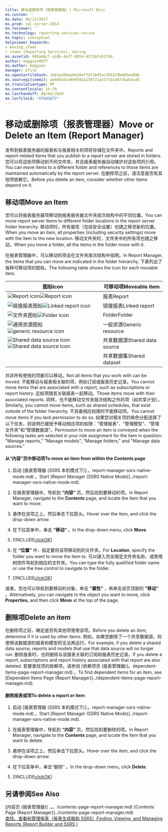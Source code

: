 ```yaml
---
title: 移动或删除项（报表管理器）| Microsoft Docs
ms.custom: ''
ms.date: 06/13/2017
ms.prod: sql-server-2014
ms.reviewer: ''
ms.technology: reporting-services-native
ms.topic: conceptual
helpviewer_keywords:
- moving items
- items [Reporting Services], moving
ms.assetid: 980a66c7-a18b-4af7-8954-45726fa517d6
author: maggiesMSFT
ms.author: maggies
manager: kfile
ms.openlocfilehash: 3a61ad56ea9e20e7fdf38d5acf05529b685ee896
ms.sourcegitcommit: ad4d92dce894592a259721a1571b1d8736abacdb
ms.translationtype: MT
ms.contentlocale: zh-CN
ms.lasthandoff: 08/04/2020
ms.locfileid: "87682672"
---
```

# <a name="move-or-delete-an-item-report-manager"></a><span data-ttu-id="daa4a-102">移动或删除项（报表管理器）</span><span class="sxs-lookup"><span data-stu-id="daa4a-102">Move or Delete an Item (Report Manager)</span></span>
  <span data-ttu-id="daa4a-103">发布到报表服务器的报表和与报表相关的项将存储在文件夹中。</span><span class="sxs-lookup"><span data-stu-id="daa4a-103">Reports and report-related items that you publish to a report server are stored in folders.</span></span> <span data-ttu-id="daa4a-104">您可以将这些项移动到不同文件夹，并且报表服务器自动维护对这些项的引用。</span><span class="sxs-lookup"><span data-stu-id="daa4a-104">You can move items to a different folder and references to those items are maintained automatically by the report server.</span></span> <span data-ttu-id="daa4a-105">在删除项之前，请注意是否有其他项依赖它。</span><span class="sxs-lookup"><span data-stu-id="daa4a-105">Before you delete an item, consider whether other items depend on it.</span></span>  
  
## <a name="move-an-item"></a><span data-ttu-id="daa4a-106">移动项</span><span class="sxs-lookup"><span data-stu-id="daa4a-106">Move an Item</span></span>  
 <span data-ttu-id="daa4a-107">您可以将报表服务器项移动到报表服务器文件夹层次结构中的不同位置。</span><span class="sxs-lookup"><span data-stu-id="daa4a-107">You can move report server items to different folder locations in the report server folder hierarchy.</span></span> <span data-ttu-id="daa4a-108">移动项时，所有属性（包括安全设置）也随之移至新的位置。</span><span class="sxs-lookup"><span data-stu-id="daa4a-108">When you move an item, all properties (including security settings) move with the item to the new location.</span></span> <span data-ttu-id="daa4a-109">移动文件夹时，文件夹中的所有项也随之移动。</span><span class="sxs-lookup"><span data-stu-id="daa4a-109">When you move a folder, all the items in the folder move with it.</span></span>  
  
 <span data-ttu-id="daa4a-110">在报表管理器中，可以移动的项会在文件夹层次结构中指明。</span><span class="sxs-lookup"><span data-stu-id="daa4a-110">In Report Manager, the items that you can move are indicated in the folder hierarchy.</span></span> <span data-ttu-id="daa4a-111">下表列出了每种可移动项的图标。</span><span class="sxs-lookup"><span data-stu-id="daa4a-111">The following table shows the icon for each movable item.</span></span>  
  
|<span data-ttu-id="daa4a-112">图标</span><span class="sxs-lookup"><span data-stu-id="daa4a-112">Icon</span></span>|<span data-ttu-id="daa4a-113">可移动项</span><span class="sxs-lookup"><span data-stu-id="daa4a-113">Moveable item</span></span>|  
|----------|-------------------|  
|<span data-ttu-id="daa4a-114">![Report icon](../media/hlp-16doc.gif "报表图标")</span><span class="sxs-lookup"><span data-stu-id="daa4a-114">![Report icon](../media/hlp-16doc.gif "Report icon")</span></span>|<span data-ttu-id="daa4a-115">报表</span><span class="sxs-lookup"><span data-stu-id="daa4a-115">Report</span></span>|  
|<span data-ttu-id="daa4a-116">![链接报表图标](../media/hlp-16linked.gif "链接报表图标")</span><span class="sxs-lookup"><span data-stu-id="daa4a-116">![Linked report icon](../media/hlp-16linked.gif "Linked report icon")</span></span>|<span data-ttu-id="daa4a-117">链接报表</span><span class="sxs-lookup"><span data-stu-id="daa4a-117">Linked report</span></span>|  
|<span data-ttu-id="daa4a-118">![文件夹图标](../media/hlp-16folder.gif "文件夹图标")</span><span class="sxs-lookup"><span data-stu-id="daa4a-118">![Folder icon](../media/hlp-16folder.gif "Folder icon")</span></span>|<span data-ttu-id="daa4a-119">Folder</span><span class="sxs-lookup"><span data-stu-id="daa4a-119">Folder</span></span>|  
|<span data-ttu-id="daa4a-120">![通用资源图标](../media/hlp-16file.gif "通用资源图标")</span><span class="sxs-lookup"><span data-stu-id="daa4a-120">![generic resource icon](../media/hlp-16file.gif "generic resource icon")</span></span>|<span data-ttu-id="daa4a-121">一般资源</span><span class="sxs-lookup"><span data-stu-id="daa4a-121">Generic resource</span></span>|  
|<span data-ttu-id="daa4a-122">![Shared data source icon](../media/hlp-16datasource.png "共享数据源图标")</span><span class="sxs-lookup"><span data-stu-id="daa4a-122">![Shared data source icon](../media/hlp-16datasource.png "Shared data source icon")</span></span>|<span data-ttu-id="daa4a-123">共享数据源</span><span class="sxs-lookup"><span data-stu-id="daa4a-123">Shared data source</span></span>|  
||<span data-ttu-id="daa4a-124">共享数据集</span><span class="sxs-lookup"><span data-stu-id="daa4a-124">Shared dataset</span></span>|  
  
 <span data-ttu-id="daa4a-125">并非所有使用的项都可以移动。</span><span class="sxs-lookup"><span data-stu-id="daa4a-125">Not all items that you work with can be moved.</span></span> <span data-ttu-id="daa4a-126">不能移动与报表相关联的项，例如订阅或报表历史记录。</span><span class="sxs-lookup"><span data-stu-id="daa4a-126">You cannot move items that are associated with a report, such as subscriptions or report history.</span></span> <span data-ttu-id="daa4a-127">这些项随其关联报表一起移动。</span><span class="sxs-lookup"><span data-stu-id="daa4a-127">Those items move with their associated reports.</span></span> <span data-ttu-id="daa4a-128">同样，也不能移动文件夹层次结构之外的项（如共享计划）。</span><span class="sxs-lookup"><span data-stu-id="daa4a-128">Similarly, you cannot move items, such as shared schedules, that exist outside of the folder hierarchy.</span></span> <span data-ttu-id="daa4a-129">不具备相应权限时不能移动项。</span><span class="sxs-lookup"><span data-stu-id="daa4a-129">You cannot move items if you lack permission to do so.</span></span> <span data-ttu-id="daa4a-130">如果您对相关项的角色分配选择了以下任务，则说明已被授予移动相应项的权限：“管理报表”、“管理模型”、“管理文件夹”和“管理数据源”。</span><span class="sxs-lookup"><span data-stu-id="daa4a-130">Permission to move an item is conveyed when the following tasks are selected in your role assignment for the item in question: "Manage reports," "Manage models", "Manage folders," and "Manage data sources."</span></span>  
  
#### <a name="to-move-an-item-from-within-the-contents-page"></a><span data-ttu-id="daa4a-131">从“内容”页中移动项</span><span class="sxs-lookup"><span data-stu-id="daa4a-131">To move an item from within the Contents page</span></span>  
  
1.  <span data-ttu-id="daa4a-132">启动 [报表管理器 &#40;SSRS 本机模式下&#41;].。report-manager-ssrs-native-mode.md) 。</span><span class="sxs-lookup"><span data-stu-id="daa4a-132">Start [Report Manager  &#40;SSRS Native Mode&#41;]../report-manager-ssrs-native-mode.md).</span></span>  
  
2.  <span data-ttu-id="daa4a-133">在报表管理器中，导航到 **“内容”** 页，然后找到要移动的项。</span><span class="sxs-lookup"><span data-stu-id="daa4a-133">In Report Manager, navigate to the **Contents** page, and locate the item that you want to move.</span></span>  
  
3.  <span data-ttu-id="daa4a-134">悬停在该项之上，然后单击下拉箭头。</span><span class="sxs-lookup"><span data-stu-id="daa4a-134">Hover over the item, and click the drop-down arrow.</span></span>  
  
4.  <span data-ttu-id="daa4a-135">在下拉菜单中，单击 **“移动”** 。</span><span class="sxs-lookup"><span data-stu-id="daa4a-135">In the drop-down menu, click **Move**.</span></span>  
  
5.  [!INCLUDE[clickOK](../../../includes/clickok-md.md)]  
  
6.  <span data-ttu-id="daa4a-136">在 **“位置”** 中，指定要将该项移动到的文件夹。</span><span class="sxs-lookup"><span data-stu-id="daa4a-136">For **Location**, specify the folder you want to move the item to.</span></span> <span data-ttu-id="daa4a-137">可以键入完全限定文件夹名称，或使用树控件导航到相应的文件夹。</span><span class="sxs-lookup"><span data-stu-id="daa4a-137">You can type the fully qualified folder name or use the tree control to navigate to the folder.</span></span>  
  
7.  [!INCLUDE[clickOK](../../../includes/clickok-md.md)]  
  
 <span data-ttu-id="daa4a-138">或者，您也可以导航到要移动的对象，单击 **“属性”** ，再单击该页顶部的 **“移动”** 。</span><span class="sxs-lookup"><span data-stu-id="daa4a-138">Alternatively, you can navigate to the object you want to move, click **Properties**, and then click **Move** at the top of the page.</span></span>  
  
## <a name="delete-an-item"></a><span data-ttu-id="daa4a-139">删除项</span><span class="sxs-lookup"><span data-stu-id="daa4a-139">Delete an item</span></span>  
 <span data-ttu-id="daa4a-140">在删除项之前，确定是否有其他项使用该项。</span><span class="sxs-lookup"><span data-stu-id="daa4a-140">Before you delete an item, determine if it is used by other items.</span></span> <span data-ttu-id="daa4a-141">例如，如果您删除了一个共享数据源，则使用该数据源的报表和模型将无法再运行。</span><span class="sxs-lookup"><span data-stu-id="daa4a-141">For example, if you delete a shared data source, reports and models that use that data source will no longer run.</span></span> <span data-ttu-id="daa4a-142">删除报表时，也将删除与该报表关联的订阅和报表历史记录。</span><span class="sxs-lookup"><span data-stu-id="daa4a-142">If you delete a report, subscriptions and report history associated with that report are also deleted.</span></span> <span data-ttu-id="daa4a-143">若要查找项的依赖项，请参阅 [依赖项页 &#40;报表管理器&#41;]。dependent-items-page-report-manager.md) 。</span><span class="sxs-lookup"><span data-stu-id="daa4a-143">To find dependent items for an item, see [Dependent Items Page &#40;Report Manager&#41;]../dependent-items-page-report-manager.md).</span></span>  
  
#### <a name="to-delete-a-report-or-item"></a><span data-ttu-id="daa4a-144">删除报表或项</span><span class="sxs-lookup"><span data-stu-id="daa4a-144">To delete a report or item</span></span>  
  
1.  <span data-ttu-id="daa4a-145">启动 [报表管理器 &#40;SSRS 本机模式下&#41;].。report-manager-ssrs-native-mode.md) 。</span><span class="sxs-lookup"><span data-stu-id="daa4a-145">Start [Report Manager  &#40;SSRS Native Mode&#41;]../report-manager-ssrs-native-mode.md).</span></span>  
  
2.  <span data-ttu-id="daa4a-146">在报表管理器中，导航到 **“内容”** 页，然后找到要删除的项。</span><span class="sxs-lookup"><span data-stu-id="daa4a-146">In Report Manager, navigate to the **Contents** page, and locate the item that you want to delete.</span></span>  
  
3.  <span data-ttu-id="daa4a-147">悬停在该项之上，然后单击下拉箭头。</span><span class="sxs-lookup"><span data-stu-id="daa4a-147">Hover over the item, and click the drop-down arrow.</span></span>  
  
4.  <span data-ttu-id="daa4a-148">在下拉菜单中，单击“删除”  。</span><span class="sxs-lookup"><span data-stu-id="daa4a-148">In the drop-down menu, click **Delete**.</span></span>  
  
5.  [!INCLUDE[clickOK](../../../includes/clickok-md.md)]  
  
## <a name="see-also"></a><span data-ttu-id="daa4a-149">另请参阅</span><span class="sxs-lookup"><span data-stu-id="daa4a-149">See Also</span></span>  
 <span data-ttu-id="daa4a-150">[内容页 &#40;报表管理器&#41;] .。。/contents-page-report-manager.md) </span><span class="sxs-lookup"><span data-stu-id="daa4a-150">[Contents Page &#40;Report Manager&#41;]../contents-page-report-manager.md)</span></span>   
 [<span data-ttu-id="daa4a-151">查找、查看和管理报表（报表生成器和 SSRS）</span><span class="sxs-lookup"><span data-stu-id="daa4a-151">Finding, Viewing, and Managing Reports &#40;Report Builder and SSRS &#41;</span></span>](../report-builder/finding-viewing-and-managing-reports-report-builder-and-ssrs.md)  
  
  
